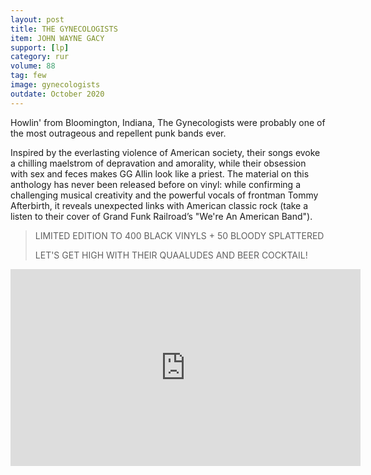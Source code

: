 ```yaml
---
layout: post
title: THE GYNECOLOGISTS
item: JOHN WAYNE GACY
support: [lp]
category: rur
volume: 88
tag: few
image: gynecologists
outdate: October 2020
---
```


Howlin' from Bloomington, Indiana, The Gynecologists were probably one of the most outrageous and repellent punk bands ever.

Inspired by the everlasting violence of American society, their songs evoke a chilling maelstrom of depravation and amorality, while their obsession with sex and feces makes GG Allin look like a priest. The material on this anthology has never been released before on vinyl: while confirming a challenging musical creativity and the powerful vocals of frontman Tommy Afterbirth, it reveals unexpected links with American classic rock (take a listen to their cover of Grand Funk Railroad’s "We're An American Band").

> LIMITED EDITION TO 400 BLACK VINYLS + 50 BLOODY SPLATTERED
>
> LET'S GET HIGH WITH THEIR QUAALUDES AND BEER COCKTAIL!

<iframe width="560" height="315" src="https://www.youtube.com/embed/ldg11YM9FaA" title="YouTube video player" frameborder="0" allow="accelerometer; autoplay; clipboard-write; encrypted-media; gyroscope; picture-in-picture" allowfullscreen></iframe>
